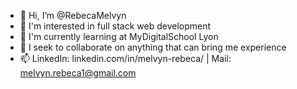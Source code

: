 - 👋 Hi, I’m @RebecaMelvyn
- 👀 I'm interested in full stack web development
- 🌱 I'm currently learning at MyDigitalSchool Lyon
- 💞️ I seek to collaborate on anything that can bring me experience
- 📫 LinkedIn: linkedin.com/in/melvyn-rebeca/ | Mail: melvyn.rebeca1@gmail.com

<!---
RebecaMelvyn/RebecaMelvyn is a ✨ special ✨ repository because its `README.md` (this file) appears on your GitHub profile.
You can click the Preview link to take a look at your changes.
--->
